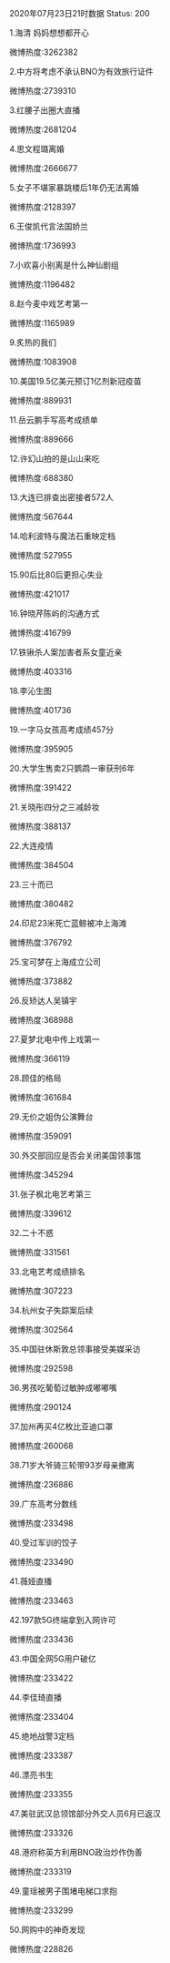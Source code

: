 2020年07月23日21时数据
Status: 200

1.海清 妈妈想想都开心

微博热度:3262382

2.中方将考虑不承认BNO为有效旅行证件

微博热度:2739310

3.红腰子出圈大直播

微博热度:2681204

4.思文程璐离婚

微博热度:2666677

5.女子不堪家暴跳楼后1年仍无法离婚

微博热度:2128397

6.王俊凯代言法国娇兰

微博热度:1736993

7.小欢喜小别离是什么神仙剧组

微博热度:1196482

8.赵今麦中戏艺考第一

微博热度:1165989

9.炙热的我们

微博热度:1083908

10.美国19.5亿美元预订1亿剂新冠疫苗

微博热度:889931

11.岳云鹏手写高考成绩单

微博热度:889666

12.许幻山拍的是山山来吃

微博热度:688380

13.大连已排查出密接者572人

微博热度:567644

14.哈利波特与魔法石重映定档

微博热度:527955

15.90后比80后更担心失业

微博热度:421017

16.钟晓芹陈屿的沟通方式

微博热度:416799

17.铁锹杀人案加害者系女童近亲

微博热度:403316

18.李沁生图

微博热度:401736

19.一字马女孩高考成绩457分

微博热度:395905

20.大学生售卖2只鹦鹉一审获刑6年

微博热度:391422

21.关晓彤四分之三减龄妆

微博热度:388137

22.大连疫情

微博热度:384504

23.三十而已

微博热度:380482

24.印尼23米死亡蓝鲸被冲上海滩

微博热度:376792

25.宝可梦在上海成立公司

微博热度:373882

26.反矫达人吴镇宇

微博热度:368988

27.夏梦北电中传上戏第一

微博热度:366119

28.顾佳的格局

微博热度:361684

29.无价之姐伪公演舞台

微博热度:359091

30.外交部回应是否会关闭美国领事馆

微博热度:345294

31.张子枫北电艺考第三

微博热度:339612

32.二十不惑

微博热度:331561

33.北电艺考成绩排名

微博热度:307223

34.杭州女子失踪案后续

微博热度:302564

35.中国驻休斯敦总领事接受美媒采访

微博热度:292598

36.男孩吃葡萄过敏肿成嘟嘟嘴

微博热度:290124

37.加州再买4亿枚比亚迪口罩

微博热度:260068

38.71岁大爷骑三轮带93岁母亲撤离

微博热度:236886

39.广东高考分数线

微博热度:233498

40.受过军训的饺子

微博热度:233490

41.薇娅直播

微博热度:233463

42.197款5G终端拿到入网许可

微博热度:233436

43.中国全网5G用户破亿

微博热度:233422

44.李佳琦直播

微博热度:233404

45.绝地战警3定档

微博热度:233387

46.漂亮书生

微博热度:233355

47.美驻武汉总领馆部分外交人员6月已返汉

微博热度:233326

48.港府称英方利用BNO政治炒作伪善

微博热度:233319

49.童瑶被男子围堵电梯口求抱

微博热度:233299

50.网购中的神奇发现

微博热度:228826

